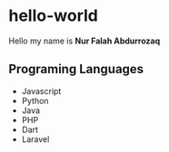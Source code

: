 # hello-world
Hello my name is **Nur Falah Abdurrozaq**

## Programing Languages
- Javascript
- Python
- Java
- PHP
- Dart
- Laravel
